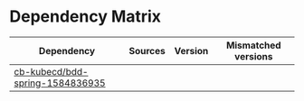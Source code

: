 # Dependency Matrix

Dependency | Sources | Version | Mismatched versions
---------- | ------- | ------- | -------------------
[cb-kubecd/bdd-spring-1584836935](https://github.com/cb-kubecd/bdd-spring-1584836935.git) |  | []() | 

